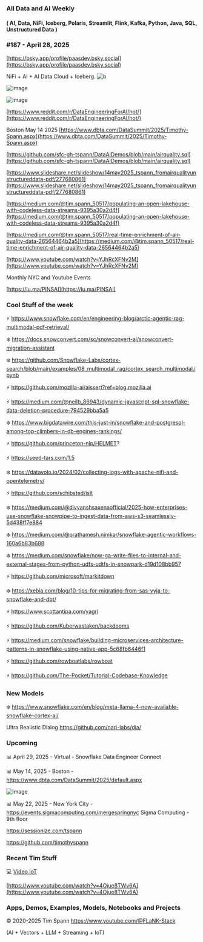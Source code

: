 ###  All Data and AI Weekly 
#### ( AI, Data, NiFi, Iceberg, Polaris, Streamlit, Flink, Kafka, Python, Java, SQL, Unstructured Data )  
### #187 - April 28, 2025

[https://bsky.app/profile/paasdev.bsky.social](https://bsky.app/profile/paasdev.bsky.social)

NiFi + AI + AI Data Cloud + Iceberg.
![b](https://images.credential.net/badge/tiny/g6fomszs_1741624330730_badge.png)

![image](https://github.com/user-attachments/assets/51060917-5842-4c74-a251-25615516f119)


![image](https://github.com/user-attachments/assets/790cf051-ed54-4719-a8d8-7e7e1181c0f7)


[https://www.reddit.com/r/DataEngineeringForAI/hot/](https://www.reddit.com/r/DataEngineeringForAI/hot/)

Boston May 14 2025
[https://www.dbta.com/DataSummit/2025/Timothy-Spann.aspx](https://www.dbta.com/DataSummit/2025/Timothy-Spann.aspx)

[https://github.com/sfc-gh-tspann/DataAIDemos/blob/main/airquality.sql](https://github.com/sfc-gh-tspann/DataAIDemos/blob/main/airquality.sql)

[https://www.slideshare.net/slideshow/14may2025_tspann_fromairqualityunstructureddata-pdf/277680861](https://www.slideshare.net/slideshow/14may2025_tspann_fromairqualityunstructureddata-pdf/277680861)

[https://medium.com/@tim.spann_50517/populating-an-open-lakehouse-with-codeless-data-streams-9395a30a2d4f](https://medium.com/@tim.spann_50517/populating-an-open-lakehouse-with-codeless-data-streams-9395a30a2d4f)

[https://medium.com/@tim.spann_50517/real-time-enrichment-of-air-quality-data-26564464b2a5](https://medium.com/@tim.spann_50517/real-time-enrichment-of-air-quality-data-26564464b2a5)

[https://www.youtube.com/watch?v=YJhRcXFNv2M](https://www.youtube.com/watch?v=YJhRcXFNv2M)

Monthly NYC and Youtube Events

[https://lu.ma/PINSAI](https://lu.ma/PINSAI)



### Cool Stuff of the week

⚡️  https://www.snowflake.com/en/engineering-blog/arctic-agentic-rag-multimodal-pdf-retrieval/

❄️ https://docs.snowconvert.com/sc/snowconvert-ai/snowconvert-migration-assistant

❄️ https://github.com/Snowflake-Labs/cortex-search/blob/main/examples/08_multimodal_rag/cortex_search_multimodal.ipynb

⚡️ https://github.com/mozilla-ai/aissert?ref=blog.mozilla.ai

⚡️ https://medium.com/@neilb_86943/dynamic-javascript-sql-snowflake-data-deletion-procedure-794529bba5a5

❄️ https://www.bigdatawire.com/this-just-in/snowflake-and-postgresql-among-top-climbers-in-db-engines-rankings/

⚡️ https://github.com/princeton-nlp/HELMET?

⚡️ https://seed-tars.com/1.5

❄️ https://datavolo.io/2024/02/collecting-logs-with-apache-nifi-and-opentelemetry/

⚡️ https://github.com/schibsted/jslt

❄️ https://medium.com/@divyanshsaxenaofficial/2025-how-enterprises-use-snowflake-snowpipe-to-ingest-data-from-aws-s3-seamlessly-5d438ff7e884

❄️ https://medium.com/@prathamesh.nimkar/snowflake-agentic-workflows-160a6b83b688

❄️ https://medium.com/snowflake/now-ga-write-files-to-internal-and-external-stages-from-python-udfs-udtfs-in-snowpark-d19d108bb957

⚡️ https://github.com/microsoft/markitdown

❄️ https://xebia.com/blog/10-tips-for-migrating-from-sas-vyja-to-snowflake-and-dbt/

⚡️ https://www.scottantipa.com/yagri

⚡️ https://github.com/Kuberwastaken/backdooms

⚡️ https://medium.com/snowflake/building-microservices-architecture-patterns-in-snowflake-using-native-app-5c68fb6446f1

⚡️ https://github.com/rowboatlabs/rowboat

⚡️ https://github.com/The-Pocket/Tutorial-Codebase-Knowledge




### New Models

❄️ https://www.snowflake.com/en/blog/meta-llama-4-now-available-snowflake-cortex-ai/

Ultra Realistic Dialog
https://github.com/nari-labs/dia/






### Upcoming


📊 April 29, 2025 - Virtual - Snowflake Data Engineer Connect

📊 May 14, 2025 - Boston - https://www.dbta.com/DataSummit/2025/default.aspx

![image](https://github.com/user-attachments/assets/4d9314a0-92a9-4d77-bafd-668347f8e913)


📊 May 22, 2025 - New York City - https://events.sigmacomputing.com/mergespringnyc
Sigma Computing - 9th floor


https://sessionize.com/tspann

https://github.com/timothyspann



### Recent Tim Stuff

💻  [Video IoT](https://www.youtube.com/watch?v=Vgr1wnzxxB8&t=17s)<br/>

[https://www.youtube.com/watch?v=4Ojue8TWv6A](https://www.youtube.com/watch?v=4Ojue8TWv6A)


### Apps, Demos, Examples, Models, Notebooks and Projects

&copy; 2020-2025 Tim Spann  https://www.youtube.com/@FLaNK-Stack

(AI +  Vectors + LLM + Streaming + IoT)  


